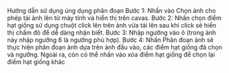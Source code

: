 Hướng dẫn sử dụng úng dụng phân đoạn  Bước 1: Nhấn vào Chọn ảnh cho phép tải ảnh lên từ máy tính và hiển thị trên cavas.  Bước 2: Nhấn chọn điểm hạt giống sử dụng chuột click lên trên ảnh vừa tải lên sau khi click sẻ hiển thị chấm đỏ để dễ dàng nhận biết.  Bước 3: Nhập ngưỡng vào ô (trong ảnh này nhập ngưỡng 6 là ngưỡng phù hợp).  Bước 4: Nhấn Phân đoạn ảnh sẽ thực hiện phân đoạn ảnh dựa trên ảnh đầu vào, các điểm hạt giống đã chọn và ngưỡng.  Ngoài ra, còn có thể nhấn vào xóa điểm hạt giống để chọn lại điểm hạt giống khác
